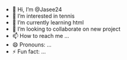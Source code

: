 - 👋 Hi, I’m @Jasee24
- 👀 I’m interested in tennis
- 🌱 I’m currently learning html
- 💞️ I’m looking to collaborate on new project
- 📫 How to reach me ...
- 😄 Pronouns: ...
- ⚡ Fun fact: ...

<!---
Jasee24/Jasee24 is a ✨ special ✨ repository because its `README.md` (this file) appears on your GitHub profile.
You can click the Preview link to take a look at your changes.
--->

